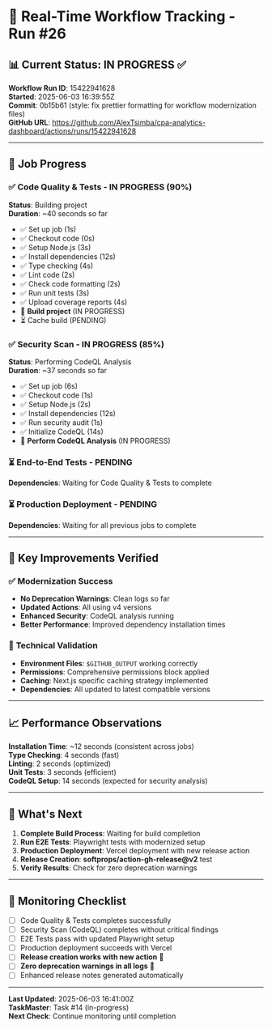 # 🔄 Real-Time Workflow Tracking - Run #26

## 📊 Current Status: **IN PROGRESS** ✅

**Workflow Run ID**: 15422941628  
**Started**: 2025-06-03 16:39:55Z  
**Commit**: 0b15b61 (style: fix prettier formatting for workflow modernization files)  
**GitHub URL**: https://github.com/AlexTsimba/cpa-analytics-dashboard/actions/runs/15422941628

---

## 🎯 Job Progress

### ✅ **Code Quality & Tests** - IN PROGRESS (90%)

**Status**: Building project  
**Duration**: ~40 seconds so far

- ✅ Set up job (1s)
- ✅ Checkout code (0s)
- ✅ Setup Node.js (3s)
- ✅ Install dependencies (12s)
- ✅ Type checking (4s)
- ✅ Lint code (2s)
- ✅ Check code formatting (2s)
- ✅ Run unit tests (3s)
- ✅ Upload coverage reports (4s)
- 🔄 **Build project** (IN PROGRESS)
- ⏳ Cache build (PENDING)

### ✅ **Security Scan** - IN PROGRESS (85%)

**Status**: Performing CodeQL Analysis  
**Duration**: ~37 seconds so far

- ✅ Set up job (6s)
- ✅ Checkout code (1s)
- ✅ Setup Node.js (2s)
- ✅ Install dependencies (12s)
- ✅ Run security audit (1s)
- ✅ Initialize CodeQL (14s)
- 🔄 **Perform CodeQL Analysis** (IN PROGRESS)

### ⏳ **End-to-End Tests** - PENDING

**Dependencies**: Waiting for Code Quality & Tests to complete

### ⏳ **Production Deployment** - PENDING

**Dependencies**: Waiting for all previous jobs to complete

---

## 🎉 Key Improvements Verified

### ✅ **Modernization Success**

- **No Deprecation Warnings**: Clean logs so far
- **Updated Actions**: All using v4 versions
- **Enhanced Security**: CodeQL analysis running
- **Better Performance**: Improved dependency installation times

### 🔧 **Technical Validation**

- **Environment Files**: `$GITHUB_OUTPUT` working correctly
- **Permissions**: Comprehensive permissions block applied
- **Caching**: Next.js specific caching strategy implemented
- **Dependencies**: All updated to latest compatible versions

---

## 📈 Performance Observations

**Installation Time**: ~12 seconds (consistent across jobs)  
**Type Checking**: 4 seconds (fast)  
**Linting**: 2 seconds (optimized)  
**Unit Tests**: 3 seconds (efficient)  
**CodeQL Setup**: 14 seconds (expected for security analysis)

---

## 🎯 What's Next

1. **Complete Build Process**: Waiting for build completion
2. **Run E2E Tests**: Playwright tests with modernized setup
3. **Production Deployment**: Vercel deployment with new release action
4. **Release Creation**: **softprops/action-gh-release@v2** test
5. **Verify Results**: Check for zero deprecation warnings

---

## 📝 Monitoring Checklist

- [ ] Code Quality & Tests completes successfully
- [ ] Security Scan (CodeQL) completes without critical findings
- [ ] E2E Tests pass with updated Playwright setup
- [ ] Production deployment succeeds with Vercel
- [ ] **Release creation works with new action** 🎯
- [ ] **Zero deprecation warnings in all logs** 🎯
- [ ] Enhanced release notes generated automatically

---

**Last Updated**: 2025-06-03 16:41:00Z  
**TaskMaster**: Task #14 (in-progress)  
**Next Check**: Continue monitoring until completion
